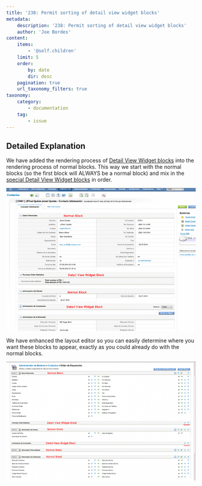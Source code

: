 ```yaml
---
title: '238: Permit sorting of detail view widget blocks'
metadata:
    description: '238: Permit sorting of detail view widget blocks'
    author: 'Joe Bordes'
content:
    items:
        - '@self.children'
    limit: 5
    order:
        by: date
        dir: desc
    pagination: true
    url_taxonomy_filters: true
taxonomy:
    category:
        - documentation
    tag:
        - issue
---
```


## Detailed Explanation

We have added the rendering process of [Detail View Widget blocks](../../../../../../10.developer-guide/04.development_framework/11.develtutorials/16.add_special_block) into the rendering process of normal blocks. This way we start with the normal blocks (so the first block will ALWAYS be a normal block) and mix in the [special Detail View Widget blocks](../../../../../../10.developer-guide/04.development_framework/11.develtutorials/16.add_special_block) in order.

![](detailviewwidgetsortcontacts.png?width=100%)

We have enhanced the layout editor so you can easily determine where you want these blocks to appear, exactly as you could already do with the normal blocks.

![](detailviewwidgetblocksorting.png?width=100%)